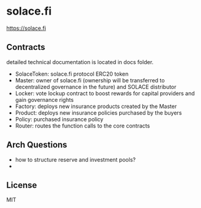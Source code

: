 # solace.fi
https://solace.fi

## Contracts
detailed technical documentation is located in docs folder.
* SolaceToken: solace.fi protocol ERC20 token
* Master: owner of solace.fi (ownership will be transferred to decentralized governance in the future) and SOLACE distributor
* Locker: vote lockup contract to boost rewards for capital providers and gain governance rights
* Factory: deploys new insurance products created by the Master
* Product: deploys new insurance policies purchased by the buyers
* Policy: purchased insurance policy
* Router: routes the function calls to the core contracts

## Arch Questions
* how to structure reserve and investment pools?
* 
## License
MIT
